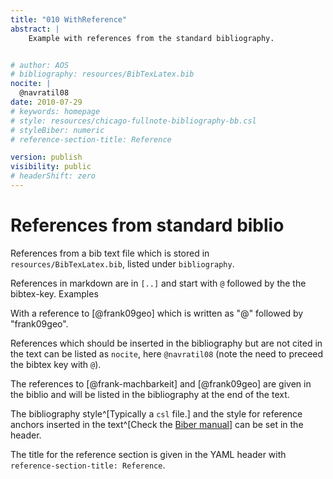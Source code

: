 ```yaml
---
title: "010 WithReference"
abstract: |
    Example with references from the standard bibliography.  


# author: AOS
# bibliography: resources/BibTexLatex.bib
nocite: |
  @navratil08
date: 2010-07-29
# keywords: homepage
# style: resources/chicago-fullnote-bibliography-bb.csl
# styleBiber: numeric
# reference-section-title: Reference

version: publish
visibility: public
# headerShift: zero
---
```


# References from standard biblio

References from a bib text file which is stored in `resources/BibTexLatex.bib`, listed under `bibliography`. 

<!-- todo why no slash at start? -->

References in markdown are in `[..]` and start with `@` followed by the the bibtex-key. Examples

With a reference to [@frank09geo] which is written as "@" followed by "frank09geo".

References which should be inserted in the bibliography but are not cited in the text can be listed as `nocite`, here `@navratil08` (note the need to preceed the bibtex key with `@`). 

<!-- todo unclear what means: Not including the "TUxx9999" addition in brackets. -->

The references to [@frank-machbarkeit] and [@frank09geo] are given in the biblio and will be listed in the bibliography at the end of the text. 

The bibliography style^[Typically a `csl` file.] and the style for reference anchors inserted in the text^[Check the [Biber manual](https://texdoc.org/serve/biber.pdf/0)] can be set in the header.

The title for the reference section is given in the YAML header with `reference-section-title: Reference`.

<!-- not clear where styleBiber numeric comes from . -->

<!-- The references are in "resources/BibTexLatex.bib".
changed to /home/frank/Workspace11/daino/docs/site/dough/resources/BibTexExample.bib -->


